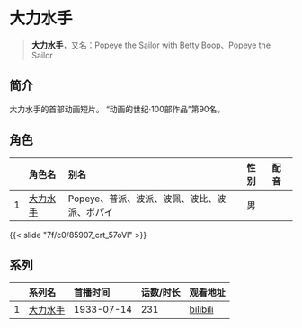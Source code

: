 # 大力水手


> <u>**[大力水手](http://bgm.tv/subject/136905)**</u>，又名：Popeye the Sailor with Betty Boop、Popeye the Sailor

## 简介


大力水手的首部动画短片。
“动画的世纪·100部作品”第90名。



## 角色

|     |   角色名   |   别名  | 性别 |  配音  |
|:--- |:------  |:----      |:---  |:--   |
| 1 | [大力水手](http://bgm.tv/character/85907) | Popeye、普派、波派、波佩、波比、波派、ポパイ | 男 |  |

{{< slide "7f/c0/85907_crt_57oVl" >}}

## 系列

|     |   系列名   |   首播时间  | 话数/时长  | 观看地址 |
|:---  |:------    |:----      |:---       |:---  |
| 1 |[大力水手](https://bgm.tv/subject/136905)| 1933-07-14 | 231 | [bilibili](https://www.bilibili.com/video/BV1sx411B7PZ)  |


